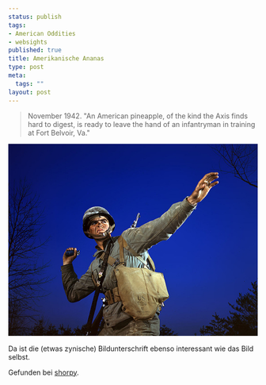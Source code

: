 ```yaml
--- 
status: publish
tags: 
- American Oddities
- websights
published: true
title: Amerikanische Ananas
type: post
meta: 
  tags: ""
layout: post
---
```

<blockquote>November 1942. "An American pineapple, of the kind the Axis finds hard to digest, is ready to leave the hand of an infantryman in training at Fort Belvoir, Va."</blockquote>

<img src='/media/wp/2007/07/americanpineapple.jpg' alt='American pineapple' />

Da ist die (etwas zynische) Bildunterschrift ebenso interessant wie das Bild selbst.

Gefunden bei <a href="http://www.shorpy.com/node/1236">shorpy</a>.
